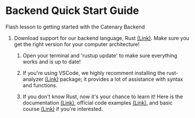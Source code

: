 # Backend Quick Start Guide

Flash lesson to getting started with the Catenary Backend

1. Download support for our backend language, Rust [(Link)](https://www.rust-lang.org/tools/install). Make sure you get the right version for your computer architecture!

    1. Open your terminal and 'rustup update' to make sure everything works and is up to date!

    2. If you're using VSCode, we highly recomment installing the rust-analyzer [(Link)](https://marketplace.visualstudio.com/items?itemName=rust-lang.rust-analyzer) package; it provides a lot of assistance with syntax and functions.

    3. If you don't know Rust, now it's your chance to learn it! Here is the documentation [(Link)](https://doc.rust-lang.org/book/), official code examples [(Link)](https://doc.rust-lang.org/rust-by-example/), and basic course [(Link)](https://github.com/rust-lang/rustlings/) if you're interested.
